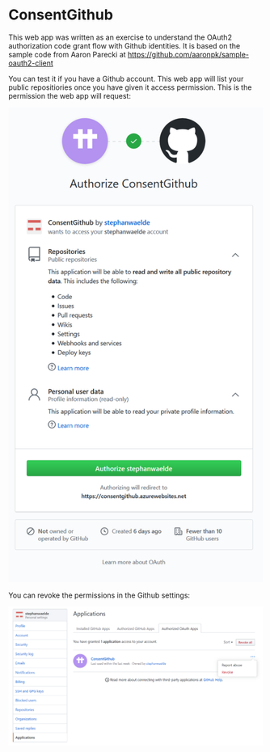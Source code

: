 # ConsentGithub

This web app was written as an exercise to understand the OAuth2 authorization code grant flow with Github identities. It is based on the sample code from Aaron Parecki at https://github.com/aaronpk/sample-oauth2-client

You can test it if you have a Github account. This web app will list your public repositiories once you have given it access permission. This is the permission the web app will request:

![Authorize ConsentGithub](AuthorizeConsentGithub.png)

You can revoke the permissions in the Github settings:

![Revoke permissions](RevokeConsentGithubPermissions.PNG)
